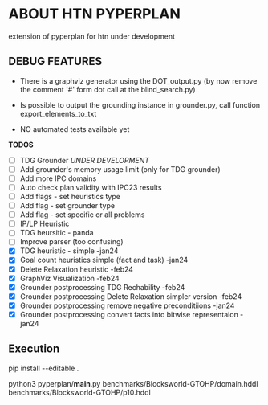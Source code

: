 # ABOUT HTN PYPERPLAN
extension of pyperplan for htn under development

## DEBUG FEATURES

* There is a graphviz generator using the DOT_output.py (by now remove the comment '#' form dot call at the blind_search.py)

* Is possible to output the grounding instance in grounder.py, call function export_elements_to_txt

* NO automated tests available yet

**TODOS**
- [ ] TDG Grounder *UNDER DEVELOPMENT*
- [ ] Add grounder's memory usage limit (only for TDG grounder)
- [ ] Add more IPC domains
- [ ] Auto check plan validity with IPC23 results
- [ ] Add flags - set heuristics type
- [ ] Add flag  - set grounder type
- [ ] Add flag  - set specific or all problems
- [ ] IP/LP Heuristic
- [ ] TDG heursitic - panda
- [ ] Improve parser (too confusing)
- [x] TDG heuristic - simple -jan24
- [x] Goal count heuristics simple (fact and task) -jan24
- [x] Delete Relaxation heuristic -feb24
- [x] GraphViz Visualization -feb24
- [x] Grounder postprocessing TDG Rechability -feb24
- [x] Grounder postprocessing Delete Relaxation simpler version -feb24
- [x] Grounder postprocessing remove negative preconditiions -jan24
- [x] Grounder postprocessing convert facts into bitwise representaion -jan24

## Execution

pip install --editable .

python3 pyperplan/__main__.py benchmarks/Blocksworld-GTOHP/domain.hddl benchmarks/Blocksworld-GTOHP/p10.hddl

